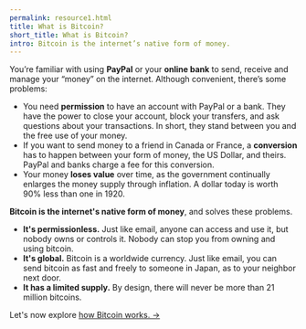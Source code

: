 ```yaml
---
permalink: resource1.html
title: What is Bitcoin?
short_title: What is Bitcoin?
intro: Bitcoin is the internet’s native form of money.
---
```


You’re familiar with using **PayPal** or your **online bank** to send, receive and manage your “money” on the internet. Although convenient, there’s some problems:

- You need **permission** to have an account with PayPal or a bank. They have the power to close your account, block your transfers, and ask questions about your transactions. In short, they stand between you and the free use of your money. 
- If you want to send money to a friend in Canada or France, a **conversion** has to happen between your form of money, the US Dollar, and theirs. PayPal and banks charge a fee for this conversion.
- Your money **loses value** over time, as the government continually enlarges the money supply through inflation. A dollar today is worth 90% less than one in 1920.

**Bitcoin is the internet's native form of money**, and solves these problems. 

- **It's permissionless.** Just like email, anyone can access and use it, but nobody owns or controls it. Nobody can stop you from owning and using bitcoin.
- **It's global.** Bitcoin is a worldwide currency. Just like email, you can send bitcoin  as fast and freely to someone in Japan, as to your neighbor next door.
- **It has a limited supply.** By design, there will never be more than 21 million bitcoins.

Let's now explore [how Bitcoin works. →](/how-does-bitcoin-work.html)